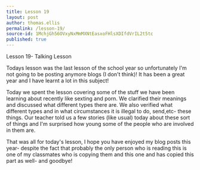 ```yaml
---
title: Lesson 19
layout: post
author: thomas.ellis
permalink: /lesson-19/
source-id: 1MchjGh56OVxyNxMmMXNtEasxoFHlsXDIfdVrIL2t5tc
published: true
---
```

Lesson 19- Talking Lesson

Todays lesson was the last lesson of the school year so unfortunately I'm not going to be posting anymore blogs (I don't think)! It has been a great year and I have learnt a lot in this subject!

Today we spent the lesson covering some of the stuff we have been learning about recently like sexting and porn. We clarified their meanings and discussed what different types there are. We also verified what different types and in what circumstances it is illegal to do, send,etc- these things. Our teacher told us a few stories (like usual) today about these sort of things and I'm surprised how young some of the people who are involved in them are.

That was all for today's lesson, I hope you have enjoyed my blog posts this year- despite the fact that probably the only person who is reading this is one of my classmates who is copying them and this one and has copied this part as well- and goodbye! 

